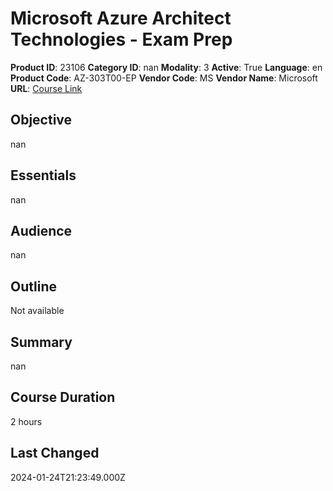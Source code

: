 # Microsoft Azure Architect Technologies - Exam Prep

**Product ID**: 23106
**Category ID**: nan
**Modality**: 3
**Active**: True
**Language**: en
**Product Code**: AZ-303T00-EP
**Vendor Code**: MS
**Vendor Name**: Microsoft
**URL**: [Course Link](https://www.fastlaneus.com/course/microsoft-az-303t00-ep)

## Objective
nan

## Essentials
nan

## Audience
nan

## Outline
Not available

## Summary
nan

## Course Duration
2 hours

## Last Changed
2024-01-24T21:23:49.000Z
